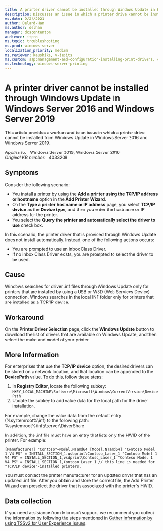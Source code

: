 ```yaml
---
title: A printer driver cannot be installed through Windows Update in Windows Server
description: Discusses an issue in which a printer drive cannot be installed from Windows Update in Windows Server 2016 and Windows Server 2019. Provides a workaround.
ms.date: 9/24/2021
author: Deland-Han
ms.author: delhan
manager: dcscontentpm
audience: itpro
ms.topic: troubleshooting
ms.prod: windows-server
localization_priority: medium
ms.reviewer: kaushika, v-jesits
ms.custom: sap:management-and-configuration-installing-print-drivers, csstroubleshoot
ms.technology: windows-server-printing
---
```

# A printer driver cannot be installed through Windows Update in Windows Server 2016 and Windows Server 2019

This article provides a workaround to an issue in which a printer drive cannot be installed from Windows Update in Windows Server 2016 and Windows Server 2019.

_Applies to:_ &nbsp; Windows Server 2019, Windows Server 2016  
_Original KB number:_ &nbsp; 4033208

## Symptoms

Consider the following scenario:

- You install a printer by using the **Add a printer using the TCP/IP address or hostname**  option in the **Add Printer Wizard**.
- On the **Type a printer hostname or IP address**  page, you select **TCP/IP device**  as the **Device type**, and then you enter the hostname or IP address for the printer.
- You select the **Query the printer and automatically select the driver to use** check box.

In this scenario, the printer driver that is provided through Windows Update does not install automatically. Instead, one of the following actions occurs:

- You are prompted to use an inbox Class Driver.
- If no inbox Class Driver exists, you are prompted to select the driver to be used.

## Cause

Windows searches for driver .inf files through Windows Update only for printers that are installed by using a USB or WSD (Web Services Device) connection. Windows searches in the local INF folder only for printers that are installed as a TCP/IP device.

## Workaround

On the **Printer Driver Selection**  page, click the **Windows Update** button to download the list of drivers that are available on Windows Update, and then select the make and model of your printer.

## More Information

For enterprises that use the **TCP/IP device** option, the desired drivers can be stored on a network location, and that location can be appended to the **DevicePath** value. To do this, follow these steps:

1. In **Registry Editor**, locate the following subkey:  
`HKEY_LOCAL_MACHINE\Software\Microsoft\Windows\CurrentVersion\DevicePath`
2. Update the subkey to add value data for the local path for the driver installation.

For example, change the value data from the default entry (%systemroot%\\inf) to the following path:  
%systemroot%\\inf;\\\\server\\DriverShare

In addition, the .inf file must have an entry that lists only the HWID of the printer. For example:

```inf
[Manufacturer] "Contoso"=Model,NTamd64 [Model.NTamd64] "Contoso Model 1 V4 PS" = INSTALL_SECTION_1,usbprint\Contoso_Laser_1 "Contoso Model 1 V4 PS" = INSTALL_SECTION_1,wsdprint\Contoso_Laser_1 "Contoso Model 1 V4 PS" = INSTALL_SECTION_1,Contoso_Laser_1 // this line is needed for "TCP/IP device"-installed printers.
```

You must contact the printer manufacturer for an updated driver that has an updated .inf file. After you obtain and store the correct file, the Add Printer Wizard can preselect the driver that is associated with the printer's HWID.

## Data collection

If you need assistance from Microsoft support, we recommend you collect the information by following the steps mentioned in [Gather information by using TSSv2 for User Experience issues](../../windows-client/windows-troubleshooters/gather-information-using-tssv2-user-experience.md#printing).
